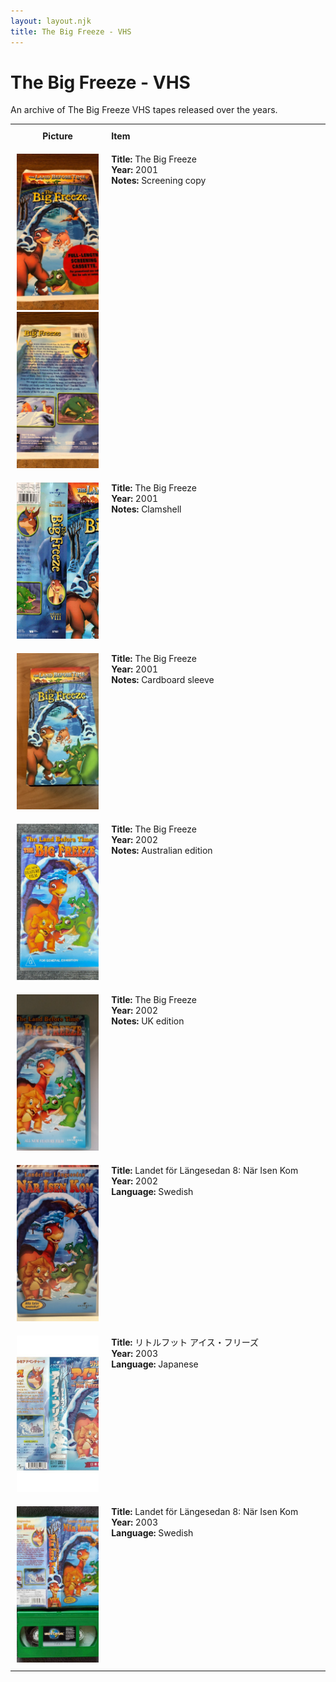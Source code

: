 ```yaml
---
layout: layout.njk
title: The Big Freeze - VHS
---
```


# The Big Freeze - VHS

An archive of The Big Freeze VHS tapes released over the years.

<table style="width:100%; border-collapse:collapse;">
  <tr>
    <th style="width:20%; vertical-align:top; padding:10px;">
      <strong>Picture</strong>
    </th>
    <th style="text-align: left; padding:10px;">
      <strong>Item</strong>
    </th>
  </tr>

<tr id="lbt8-screener-147">
    <td style="width:30%; text-align: center; vertical-align:top; padding:10px;">
      <a href="/images/media/vhs/8/lbt8-screener.jpg" data-lightbox="books" data-title="The Big Freeze">
        <div class="img-box">
          <img src="/images/media/vhs/8/lbt8-screener.jpg" alt="The Big Freeze" style="height:250px; object-fit:cover;" />
        </div>
      </a>
      <a href="/images/media/vhs/8/lbt8-screener2.jpg" data-lightbox="books" data-title="The Big Freeze">
        <div class="img-box">
          <img src="/images/media/vhs/8/lbt8-screener2.jpg" alt="The Big Freeze" style="height:250px; object-fit:cover;" />
        </div>
      </a>
    </td>
    <td style="vertical-align:top; padding:10px;">
      <strong>Title:</strong> The Big Freeze<br/>
      <strong>Year:</strong> 2001<br/>
      <strong>Notes:</strong> Screening copy<br/>
    </td>
  </tr>


<tr>
    <td style="width:30%; text-align: center; vertical-align:top; padding:10px;">
      <a href="/images/media/vhs/8/lbt8-english-clamshell.jpg" data-lightbox="books" data-title="The Big Freeze">
        <div class="img-box">
          <img src="/images/media/vhs/8/lbt8-english-clamshell.jpg" alt="The Big Freeze" style="height:250px; object-fit:cover;" />
        </div>
      </a>
    </td>
    <td style="vertical-align:top; padding:10px;">
      <strong>Title:</strong> The Big Freeze<br/>
      <strong>Year:</strong> 2001<br/>
      <strong>Notes:</strong> Clamshell<br/>
    </td>
  </tr>

  <tr>
    <td style="width:30%; text-align: center; vertical-align:top; padding:10px;">
      <a href="/images/media/vhs/8/lbt8-english-sleeve.jpg" data-lightbox="books" data-title="The Big Freeze">
        <div class="img-box">
          <img src="/images/media/vhs/8/lbt8-english-sleeve.jpg" alt="The Big Freeze" style="height:250px; object-fit:cover;" />
        </div>
      </a>
    </td>
    <td style="vertical-align:top; padding:10px;">
      <strong>Title:</strong> The Big Freeze<br/>
      <strong>Year:</strong> 2001<br/>
      <strong>Notes:</strong> Cardboard sleeve<br/>
    </td>
  </tr>

<tr>
    <td style="width:30%; text-align: center; vertical-align:top; padding:10px;">
      <a href="/images/media/vhs/8/lbt8-englishAU-clamshell.jpg" data-lightbox="books" data-title="The Big Freeze">
        <div class="img-box">
          <img src="/images/media/vhs/8/lbt8-englishAU-clamshell.jpg" alt="The Big Freeze" style="height:250px; object-fit:cover;" />
        </div>
      </a>
    </td>
    <td style="vertical-align:top; padding:10px;">
      <strong>Title:</strong> The Big Freeze<br/>
      <strong>Year:</strong> 2002<br/>
      <strong>Notes:</strong> Australian edition<br/>
    </td>
  </tr>

<tr>
    <td style="width:30%; text-align: center; vertical-align:top; padding:10px;">
      <a href="/images/media/vhs/8/lbt8-englishUK-clamshell.jpg" data-lightbox="books" data-title="The Big Freeze">
        <div class="img-box">
          <img src="/images/media/vhs/8/lbt8-englishUK-clamshell.jpg" alt="The Big Freeze" style="height:250px; object-fit:cover;" />
        </div>
      </a>
    </td>
    <td style="vertical-align:top; padding:10px;">
      <strong>Title:</strong> The Big Freeze<br/>
      <strong>Year:</strong> 2002<br/>
      <strong>Notes:</strong> UK edition<br/>
    </td>
  </tr>

  <tr>
    <td style="width:30%; text-align: center; vertical-align:top; padding:10px;">
      <a href="/images/media/vhs/8/lbt8-SV.jpg" data-lightbox="books" data-title="Landet för Längesedan 8: När Isen Kom">
        <div class="img-box">
          <img src="/images/media/vhs/8/lbt8-SV.jpg" alt="Landet för Längesedan 8: När Isen Kom" style="height:250px; object-fit:cover;" />
        </div>
      </a>
    </td>
    <td style="vertical-align:top; padding:10px;">
      <strong>Title:</strong> Landet för Längesedan 8: När Isen Kom<br/>
      <strong>Year:</strong> 2002<br/>
      <strong>Language:</strong> Swedish<br/>
    </td>
  </tr>

<tr id="lbt8-ja-41">
    <td style="width:30%; text-align: center; vertical-align:top; padding:10px;">
      <a href="/images/media/vhs/8/lbt8-ja.jpg" data-lightbox="books" data-title="リトルフット アイス・フリーズ">
        <div class="img-box">
          <img src="/images/media/vhs/8/lbt8-ja.jpg" alt="リトルフット アイス・フリーズ" style="height:250px; object-fit:cover;" />
        </div>
      </a>
    </td>
    <td style="vertical-align:top; padding:10px;">
      <strong>Title:</strong> リトルフット アイス・フリーズ<br/>
      <strong>Year:</strong> 2003<br/>
      <strong>Language:</strong> Japanese<br/>
    </td>
  </tr>

<tr>
    <td style="width:30%; text-align: center; vertical-align:top; padding:10px;">
      <a href="/images/media/vhs/8/lbt8-SV-green.jpg" data-lightbox="books" data-title="Landet för Längesedan 8: När Isen Kom">
        <div class="img-box">
          <img src="/images/media/vhs/8/lbt8-SV-green.jpg" alt="Landet för Längesedan 8: När Isen Kom" style="height:250px; object-fit:cover;" />
        </div>
      </a>
    </td>
    <td style="vertical-align:top; padding:10px;">
      <strong>Title:</strong> Landet för Längesedan 8: När Isen Kom<br/>
      <strong>Year:</strong> 2003<br/>
      <strong>Language:</strong> Swedish<br/>
    </td>
  </tr>



</table>